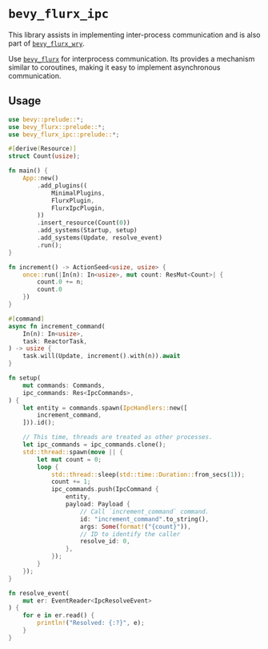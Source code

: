 # `bevy_flurx_ipc`

This library assists in implementing inter-process communication and is also part of [
`bevy_flurx_wry`](../bevy_flurx_wry/README.md).

Use [`bevy_flurx`](https://github.com/not-elm/bevy_flurx) for interprocess communication.
Its provides a mechanism similar to coroutines, making it easy to implement asynchronous communication.

## Usage

```rust
use bevy::prelude::*;
use bevy_flurx::prelude::*;
use bevy_flurx_ipc::prelude::*;

#[derive(Resource)]
struct Count(usize);

fn main() {
    App::new()
        .add_plugins((
            MinimalPlugins,
            FlurxPlugin,
            FlurxIpcPlugin,
        ))
        .insert_resource(Count(0))
        .add_systems(Startup, setup)
        .add_systems(Update, resolve_event)
        .run();
}

fn increment() -> ActionSeed<usize, usize> {
    once::run(|In(n): In<usize>, mut count: ResMut<Count>| {
        count.0 += n;
        count.0
    })
}

#[command]
async fn increment_command(
    In(n): In<usize>,
    task: ReactorTask,
) -> usize {
    task.will(Update, increment().with(n)).await
}

fn setup(
    mut commands: Commands,
    ipc_commands: Res<IpcCommands>,
) {
    let entity = commands.spawn(IpcHandlers::new([
        increment_command,
    ])).id();

    // This time, threads are treated as other processes.
    let ipc_commands = ipc_commands.clone();
    std::thread::spawn(move || {
        let mut count = 0;
        loop {
            std::thread::sleep(std::time::Duration::from_secs(1));
            count += 1;
            ipc_commands.push(IpcCommand {
                entity,
                payload: Payload {
                    // Call `increment_command` command.
                    id: "increment_command".to_string(),
                    args: Some(format!("{count}")),
                    // ID to identify the caller
                    resolve_id: 0,
                },
            });
        }
    });
}

fn resolve_event(
    mut er: EventReader<IpcResolveEvent>
) {
    for e in er.read() {
        println!("Resolved: {:?}", e);
    }
}
```
